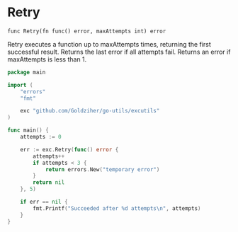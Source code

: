 # Retry

`func Retry(fn func() error, maxAttempts int) error`

Retry executes a function up to maxAttempts times, returning the first successful result. Returns the last error if all attempts fail. Returns an error if maxAttempts is less than 1.

```go
package main

import (
	"errors"
	"fmt"

	exc "github.com/Goldziher/go-utils/excutils"
)

func main() {
	attempts := 0

	err := exc.Retry(func() error {
		attempts++
		if attempts < 3 {
			return errors.New("temporary error")
		}
		return nil
	}, 5)

	if err == nil {
		fmt.Printf("Succeeded after %d attempts\n", attempts)
	}
}
```
